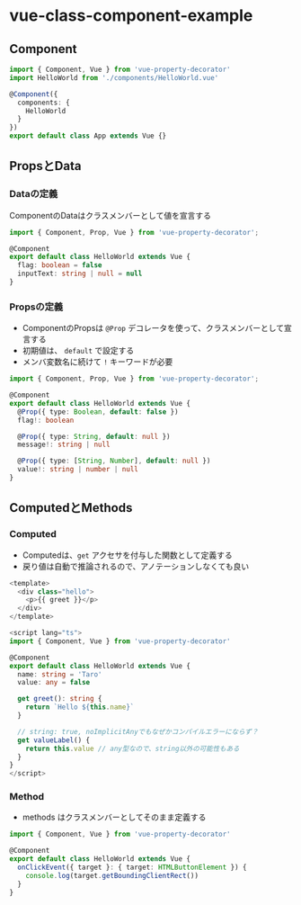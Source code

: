 # vue-class-component-example
## Component
```ts
import { Component, Vue } from 'vue-property-decorator'
import HelloWorld from './components/HelloWorld.vue'

@Component({
  components: {
    HelloWorld
  }
})
export default class App extends Vue {}
```

## PropsとData
### Dataの定義
ComponentのDataはクラスメンバーとして値を宣言する

```ts
import { Component, Prop, Vue } from 'vue-property-decorator';

@Component
export default class HelloWorld extends Vue {
  flag: boolean = false
  inputText: string | null = null
}
```

### Propsの定義
- ComponentのPropsは `@Prop` デコレータを使って、クラスメンバーとして宣言する
- 初期値は、 `default` で設定する
- メンバ変数名に続けて `!` キーワードが必要

```ts
import { Component, Prop, Vue } from 'vue-property-decorator';

@Component
export default class HelloWorld extends Vue {
  @Prop({ type: Boolean, default: false })
  flag!: boolean

  @Prop({ type: String, default: null })
  message!: string | null

  @Prop({ type: [String, Number], default: null })
  value!: string | number | null
}
```

## ComputedとMethods
### Computed
- Computedは、`get` アクセサを付与した関数として定義する
- 戻り値は自動で推論されるので、アノテーションしなくても良い

```ts
<template>
  <div class="hello">
    <p>{{ greet }}</p>
  </div>
</template>

<script lang="ts">
import { Component, Vue } from 'vue-property-decorator'

@Component
export default class HelloWorld extends Vue {
  name: string = 'Taro'
  value: any = false

  get greet(): string {
    return `Hello ${this.name}`
  }

  // string: true, noImplicitAnyでもなぜかコンパイルエラーにならず？
  get valueLabel() {
    return this.value // any型なので、string以外の可能性もある
  }
}
</script>
```

### Method
- methods はクラスメンバーとしてそのまま定義する
```ts
import { Component, Vue } from 'vue-property-decorator'

@Component
export default class HelloWorld extends Vue {
  onClickEvent({ target }: { target: HTMLButtonElement }) {
    console.log(target.getBoundingClientRect())
  }
}
```

